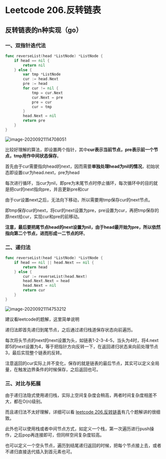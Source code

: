 # Leetcode 206.反转链表



## 反转链表的n种实现（go）

### 一、双指针迭代法

```go
func reverseList(head *ListNode) *ListNode {
	if head == nil {
		return nil
	} else {
		var tmp *ListNode
		cur := head.Next
		pre := head
		for cur != nil {
			tmp = cur.Next
			cur.Next = pre
			pre = cur
			cur = tmp
		}
		head.Next = nil
		return pre
	}
}
```

![image-20200921114708051](https://tva1.sinaimg.cn/large/007S8ZIlly1giy4lt2sypj30e702wwet.jpg)

比较好理解的算法，即设置两个指针，其中**cur表示当前节点，pre表示前一个节点，tmp用作中间状态保存**。

首先由于cur需要指向head的next，因而需要**单独处理head为nil的情况**，初始状态即设置cur为head.next，pre为head

每次进行循环，当cur为nil，即pre为末尾节点时停止循环，每次循环中的目的就是把cur的next指向pre，并且更新pre和cur

由于cur设置next之后，无法向下移动，所以需要用tmp保存cur的next节点。

即tmp保存cur的next，将cur的next设置为pre，pre设置为cur，再把tmp保存的原next给cur，实现cur和pre的前移动。

**注意，最后要把尾节点head的next设置为nil，由于head最开始为pre，所以依然指向第二个节点，进而形成一二节点的环**。



### 二、递归法

```go
func reverseList(head *ListNode) *ListNode {
	if head == nil || head.Next == nil {
		return head
	} else {
		cur := reverseList(head.Next)
		head.Next.Next = head
		head.Next = nil
		return cur
	}
}
```

![image-20200921114753212](https://tva1.sinaimg.cn/large/007S8ZIlly1giy4mjz7jij30do02yglx.jpg)

建议看leetcode的题解，这里简单说明

递归法即首先递归到尾节点，之后通过递归栈道保存状态向前遍历。

每次将头节点的next的next设置为头，如链表1-2-3-4-5，当头为4时，将4.next即5的next设置为4，等于把指针方向反转一下，在返回递归状态来向前处理节点3，最后实现整个链表的反转。

注意返回的cur实际上并不变化，保存的就是链表的最后节点，其实可以定义全局量，在触发边界条件的时候保存，之后返回也可。

### 

### 三、对比与拓展

由于递归法隐式使用递归栈，实际上空间复杂度会稍高，两者时间复杂度相差不大，都在O(n)级别。

而且递归法不太好理解，详细可以看 [leetcode  206.反转链表](https://leetcode-cn.com/problems/reverse-linked-list/solution/)有几个题解讲的很细致。

此外也可以使用栈或者中间节点方式，如定义一个栈，第一次遍历进行push操作，之后pop再连接即可，但同样空间复杂度较高。

也可以定义一个空头节点，遍历到结尾递归返回的时候，把每个节点接上去，或者不递归直接迭代插入到首元素也可。





